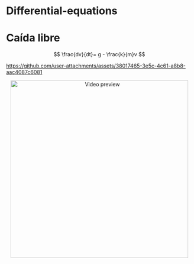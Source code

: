 # Differential-equations

# Caída libre 

$$
\frac{dv}{dt}= g - \frac{k}{m}v
$$


https://github.com/user-attachments/assets/38017465-3e5c-4c61-a8b8-aac4087c6081


<p align="center">
  <a href="https://github.com/user-attachments/assets/38017465-3e5c-4c61-a8b8-aac4087c6081">
    <img src="https://img.youtube.com/vi/VIDEO_ID/0.jpg" alt="Video preview" width="480"/>
  </a>
</p>
